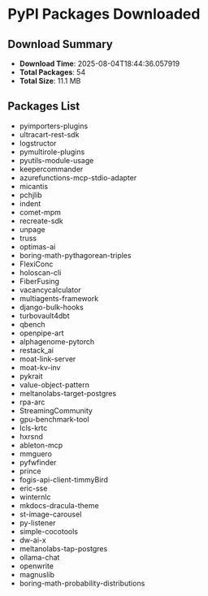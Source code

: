 # PyPI Packages Downloaded

## Download Summary
- **Download Time**: 2025-08-04T18:44:36.057919
- **Total Packages**: 54
- **Total Size**: 11.1 MB

## Packages List
- pyimporters-plugins
- ultracart-rest-sdk
- logstructor
- pymultirole-plugins
- pyutils-module-usage
- keepercommander
- azurefunctions-mcp-stdio-adapter
- micantis
- pchjlib
- indent
- comet-mpm
- recreate-sdk
- unpage
- truss
- optimas-ai
- boring-math-pythagorean-triples
- FlexiConc
- holoscan-cli
- FiberFusing
- vacancycalculator
- multiagents-framework
- django-bulk-hooks
- turbovault4dbt
- qbench
- openpipe-art
- alphagenome-pytorch
- restack_ai
- moat-link-server
- moat-kv-inv
- pykrait
- value-object-pattern
- meltanolabs-target-postgres
- rpa-arc
- StreamingCommunity
- gpu-benchmark-tool
- lcls-krtc
- hxrsnd
- ableton-mcp
- mmguero
- pyfwfinder
- prince
- fogis-api-client-timmyBird
- eric-sse
- winternlc
- mkdocs-dracula-theme
- st-image-carousel
- py-listener
- simple-cocotools
- dw-ai-x
- meltanolabs-tap-postgres
- ollama-chat
- openwrite
- magnuslib
- boring-math-probability-distributions
